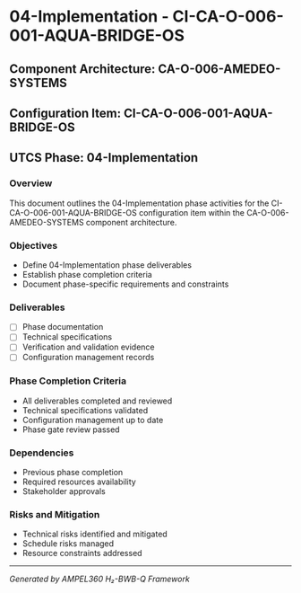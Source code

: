 # 04-Implementation - CI-CA-O-006-001-AQUA-BRIDGE-OS

## Component Architecture: CA-O-006-AMEDEO-SYSTEMS
## Configuration Item: CI-CA-O-006-001-AQUA-BRIDGE-OS
## UTCS Phase: 04-Implementation

### Overview
This document outlines the 04-Implementation phase activities for the CI-CA-O-006-001-AQUA-BRIDGE-OS configuration item within the CA-O-006-AMEDEO-SYSTEMS component architecture.

### Objectives
- Define 04-Implementation phase deliverables
- Establish phase completion criteria
- Document phase-specific requirements and constraints

### Deliverables
- [ ] Phase documentation
- [ ] Technical specifications
- [ ] Verification and validation evidence
- [ ] Configuration management records

### Phase Completion Criteria
- All deliverables completed and reviewed
- Technical specifications validated
- Configuration management up to date
- Phase gate review passed

### Dependencies
- Previous phase completion
- Required resources availability
- Stakeholder approvals

### Risks and Mitigation
- Technical risks identified and mitigated
- Schedule risks managed
- Resource constraints addressed

---
*Generated by AMPEL360 H₂-BWB-Q Framework*
